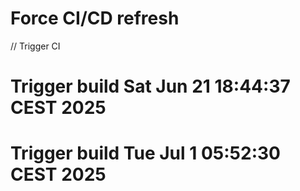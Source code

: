 
# Force CI/CD refresh
// Trigger CI
# Trigger build Sat Jun 21 18:44:37 CEST 2025
# Trigger build Tue Jul  1 05:52:30 CEST 2025
